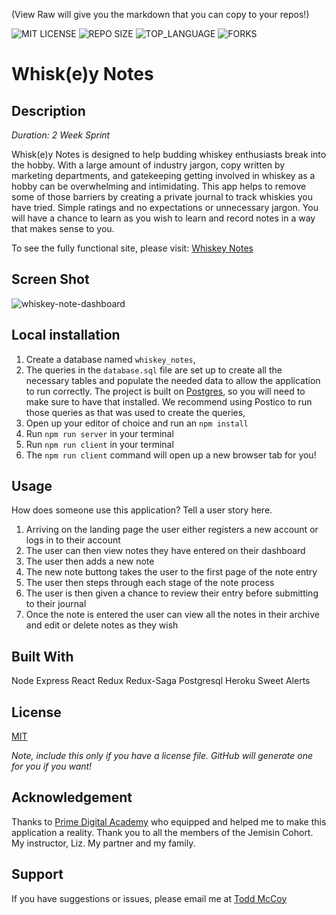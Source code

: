 (View Raw will give you the markdown that you can copy to your repos!)


![MIT LICENSE](https://img.shields.io/github/license/scottbromander/the_marketplace.svg?style=flat-square)
![REPO SIZE](https://img.shields.io/github/repo-size/scottbromander/the_marketplace.svg?style=flat-square)
![TOP_LANGUAGE](https://img.shields.io/github/languages/top/scottbromander/the_marketplace.svg?style=flat-square)
![FORKS](https://img.shields.io/github/forks/scottbromander/the_marketplace.svg?style=social)

# Whisk(e)y Notes

## Description

_Duration: 2 Week Sprint_

Whisk(e)y Notes is designed to help budding whiskey enthusiasts break into the hobby. With a large amount of industry jargon, copy written by marketing departments, and gatekeeping getting involved in whiskey as a hobby can be overwhelming and intimidating. This app helps to remove some of those barriers by creating a private journal to track whiskies you have tried. Simple ratings and no expectations or unnecessary jargon. You will have a chance to learn as you wish to learn and record notes in a way that makes sense to you.

To see the fully functional site, please visit: [Whiskey Notes](https://whiskey-notes.herokuapp.com/)

## Screen Shot

![whiskey-note-dashboard](https://user-images.githubusercontent.com/93785112/186767954-82fad43c-63ba-4578-9537-95beb09c3816.png)


## Local installation


1. Create a database named `whiskey_notes`,
2. The queries in the `database.sql` file are set up to create all the necessary tables and populate the needed data to allow the application to run correctly. The project is built on [Postgres](https://www.postgresql.org/download/), so you will need to make sure to have that installed. We recommend using Postico to run those queries as that was used to create the queries, 
3. Open up your editor of choice and run an `npm install`
4. Run `npm run server` in your terminal
5. Run `npm run client` in your terminal
6. The `npm run client` command will open up a new browser tab for you!

## Usage
How does someone use this application? Tell a user story here.

1. Arriving on the landing page the user either registers a new account or logs in to their account
2. The user can then view notes they have entered on their dashboard
3. The user then adds a new note
4. The new note buttong takes the user to the first page of the note entry
5. The user then steps through each stage of the note process
6. The user is then given a chance to review their entry before submitting to their journal
7. Once the note is entered the user can view all the notes in their archive and edit or delete notes as they wish


## Built With

Node
Express
React
Redux
Redux-Saga
Postgresql
Heroku
Sweet Alerts



## License
[MIT](https://choosealicense.com/licenses/mit/)

_Note, include this only if you have a license file. GitHub will generate one for you if you want!_

## Acknowledgement
Thanks to [Prime Digital Academy](www.primeacademy.io) who equipped and helped me to make this application a reality. Thank you to all the members of the Jemisin Cohort. My instructor, Liz. My partner and my family.

## Support
If you have suggestions or issues, please email me at [Todd McCoy](tcmccoy@gmail.com)
